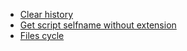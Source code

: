 * [Clear history](Clear_history.md)
* [Get script selfname without extension](Get_script_selfname_without_extension.md)
* [Files cycle](Files_cycle.md)
